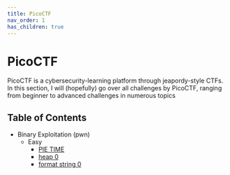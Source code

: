 ```yaml
---
title: PicoCTF
nav_order: 1
has_children: true
---
```


# PicoCTF

PicoCTF is a cybersecurity-learning platform through jeapordy-style CTFs. In this section, I will (hopefully) go over all challenges by PicoCTF, ranging from beginner to advanced challenges in numerous topics

## Table of Contents

- Binary Exploitation (pwn)
    - Easy
        - [PIE TIME](pwn/easy/pie_time.md)
        - [heap 0](pwn/easy/heap_0.md)
        - [format string 0](pwn/easy/format_string_0.md)